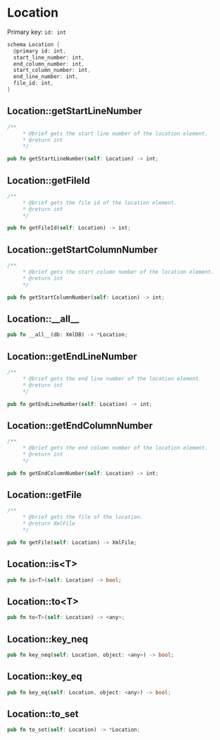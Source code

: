 # Location

Primary key: `id: int`

```rust
schema Location {
  @primary id: int,
  start_line_number: int,
  end_column_number: int,
  start_column_number: int,
  end_line_number: int,
  file_id: int,
}
```
## Location::getStartLineNumber

```rust
/**
     * @brief gets the start line number of the location element.
     * @return int 
     */
```
```rust
pub fn getStartLineNumber(self: Location) -> int;
```
## Location::getFileId

```rust
/**
     * @brief gets the file id of the location element.
     * @return int
     */
```
```rust
pub fn getFileId(self: Location) -> int;
```
## Location::getStartColumnNumber

```rust
/**
     * @brief gets the start column number of the location element.
     * @return int 
     */
```
```rust
pub fn getStartColumnNumber(self: Location) -> int;
```
## Location::\_\_all\_\_

```rust
pub fn __all__(db: XmlDB) -> *Location;
```
## Location::getEndLineNumber

```rust
/**
     * @brief gets the end line number of the location element.
     * @return int 
     */
```
```rust
pub fn getEndLineNumber(self: Location) -> int;
```
## Location::getEndColumnNumber

```rust
/**
     * @brief gets the end column number of the location element.
     * @return int 
     */
```
```rust
pub fn getEndColumnNumber(self: Location) -> int;
```
## Location::getFile

```rust
/**
     * @brief gets the file of the location.
     * @return XmlFile 
     */
```
```rust
pub fn getFile(self: Location) -> XmlFile;
```
## Location::is\<T\>

```rust
pub fn is<T>(self: Location) -> bool;
```
## Location::to\<T\>

```rust
pub fn to<T>(self: Location) -> <any>;
```
## Location::key\_neq

```rust
pub fn key_neq(self: Location, object: <any>) -> bool;
```
## Location::key\_eq

```rust
pub fn key_eq(self: Location, object: <any>) -> bool;
```
## Location::to\_set

```rust
pub fn to_set(self: Location) -> *Location;
```
